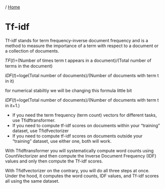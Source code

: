 / [Home](index.md)

# Tf-idf 

Tf-idf stands for term frequency-inverse document frequency and is a method to measure the importance of a term with respect to a document or a collection of documents.

𝑇𝐹(𝑡)=(Number of times term t appears in a document)/(Total number of terms in the document)

𝐼𝐷𝐹(𝑡)=log𝑒(Total number of documents)/(Number of documents with term t in it)

for numerical stabiltiy we will be changing this formula little bit

𝐼𝐷𝐹(𝑡)=log𝑒(Total number of documents)/(Number of documents with term t in it+1.)

* If you need the term frequency (term count) vectors for different tasks, use Tfidftransformer.
* If you need to compute tf-idf scores on documents within your “training” dataset, use Tfidfvectorizer
* If you need to compute tf-idf scores on documents outside your “training” dataset, use either one, both will work.

With Tfidftransformer you will systematically compute word counts using CountVectorizer and then compute the Inverse Document Frequency (IDF) values and only then compute the Tf-idf scores.

With Tfidfvectorizer on the contrary, you will do all three steps at once. Under the hood, it computes the word counts, IDF values, and Tf-idf scores all using the same dataset.